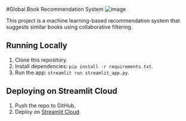 #Global Book Recommendation System
![image](https://github.com/user-attachments/assets/03b8ad18-dee0-49f6-8321-d3913a8a91fb)

This project is a machine learning-based recommendation system that suggests similar books using collaborative filtering.

## Running Locally
1. Clone this repository.
2. Install dependencies: `pip install -r requirements.txt`.
3. Run the app: `streamlit run streamlit_app.py`.

## Deploying on Streamlit Cloud
1. Push the repo to GitHub.
2. Deploy on [Streamlit Cloud](https://streamlit.io/cloud).
